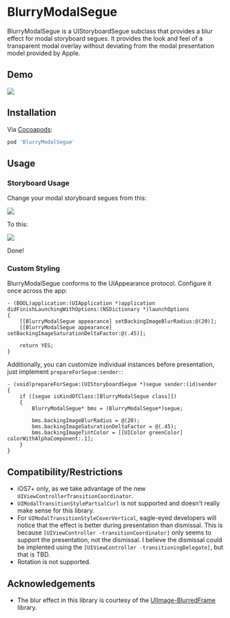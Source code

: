 # BlurryModalSegue

BlurryModalSegue is a UIStoryboardSegue subclass that provides a blur effect for modal storyboard segues.  It provides the look and feel of a transparent modal overlay without deviating from the modal presentation model provided by Apple.

## Demo
![](assets/blurry_modal.gif)

## Installation
Via [Cocoapods](http://cocoapods.org):
```ruby
pod 'BlurryModalSegue'
```

## Usage

### Storyboard Usage

Change your modal storyboard segues from this:

![](assets/modal_storyboard.png)

To this:

![](assets/blurry_modal_storyboard.png)

Done!

### Custom Styling

BlurryModalSegue conforms to the UIAppearance protocol.  Configure it once across the app:

```objc
- (BOOL)application:(UIApplication *)application didFinishLaunchingWithOptions:(NSDictionary *)launchOptions
{
    [[BlurryModalSegue appearance] setBackingImageBlurRadius:@(20)];
    [[BlurryModalSegue appearance] setBackingImageSaturationDeltaFactor:@(.45)];
    
    return YES;
}
```

Additionally, you can customize individual instances before presentation, just implement ```prepareForSegue:sender:```:
```objc
- (void)prepareForSegue:(UIStoryboardSegue *)segue sender:(id)sender
{
    if ([segue isKindOfClass:[BlurryModalSegue class]])
    {
        BlurryModalSegue* bms = (BlurryModalSegue*)segue;
        
        bms.backingImageBlurRadius = @(20);
        bms.backingImageSaturationDeltaFactor = @(.45);
        bms.backingImageTintColor = [[UIColor greenColor] colorWithAlphaComponent:.1];
    }
}

```

## Compatibility/Restrictions
* iOS7+ only, as we take advantage of the new ```UIViewControllerTransitionCoordinator```.
* ```UIModalTransitionStylePartialCurl``` is not supported and doesn't really make sense for this library.
* For ```UIModalTransitionStyleCoverVertical```, eagle-eyed developers will notice that the effect is better during presentation than dismissal.  This is because ```[UIViewController -transitionCoordinator]``` only seems to support the presentation, not the dismissal.  I believe the dismissal could be implented using the ```[UIViewController -transitioningDelegate]```, but that is TBD.
* Rotation is not supported.

## Acknowledgements
* The blur effect in this library is courtesy of the [UIImage-BlurredFrame](https://github.com/Adrian2112/UIImage-BlurredFrame) library.

